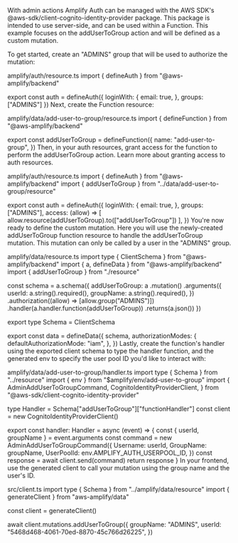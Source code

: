 With admin actions
Amplify Auth can be managed with the AWS SDK's @aws-sdk/client-cognito-identity-provider package. This package is intended to use server-side, and can be used within a Function. This example focuses on the addUserToGroup action and will be defined as a custom mutation.

To get started, create an "ADMINS" group that will be used to authorize the mutation:

amplify/auth/resource.ts
import { defineAuth } from "@aws-amplify/backend"

export const auth = defineAuth({
  loginWith: {
    email: true,
  },
  groups: ["ADMINS"]
})
Next, create the Function resource:

amplify/data/add-user-to-group/resource.ts
import { defineFunction } from "@aws-amplify/backend"

export const addUserToGroup = defineFunction({
  name: "add-user-to-group",
})
Then, in your auth resources, grant access for the function to perform the addUserToGroup action. Learn more about granting access to auth resources.

amplify/auth/resource.ts
import { defineAuth } from "@aws-amplify/backend"
import { addUserToGroup } from "../data/add-user-to-group/resource"

export const auth = defineAuth({
  loginWith: {
    email: true,
  },
  groups: ["ADMINS"],
  access: (allow) => [
    allow.resource(addUserToGroup).to(["addUserToGroup"])
  ],
})
You're now ready to define the custom mutation. Here you will use the newly-created addUserToGroup function resource to handle the addUserToGroup mutation. This mutation can only be called by a user in the "ADMINS" group.

amplify/data/resource.ts
import type { ClientSchema } from "@aws-amplify/backend"
import { a, defineData } from "@aws-amplify/backend"
import { addUserToGroup } from "./resource"

const schema = a.schema({
  addUserToGroup: a
    .mutation()
    .arguments({
      userId: a.string().required(),
      groupName: a.string().required(),
    })
    .authorization((allow) => [allow.group("ADMINS")])
    .handler(a.handler.function(addUserToGroup))
    .returns(a.json())
})

export type Schema = ClientSchema<typeof schema>

export const data = defineData({
  schema,
  authorizationModes: {
    defaultAuthorizationMode: "iam",
  },
})
Lastly, create the function's handler using the exported client schema to type the handler function, and the generated env to specify the user pool ID you'd like to interact with:

amplify/data/add-user-to-group/handler.ts
import type { Schema } from "../resource"
import { env } from "$amplify/env/add-user-to-group"
import {
  AdminAddUserToGroupCommand,
  CognitoIdentityProviderClient,
} from "@aws-sdk/client-cognito-identity-provider"

type Handler = Schema["addUserToGroup"]["functionHandler"]
const client = new CognitoIdentityProviderClient()

export const handler: Handler = async (event) => {
  const { userId, groupName } = event.arguments
  const command = new AdminAddUserToGroupCommand({
    Username: userId,
    GroupName: groupName,
    UserPoolId: env.AMPLIFY_AUTH_USERPOOL_ID,
  })
  const response = await client.send(command)
  return response
}
In your frontend, use the generated client to call your mutation using the group name and the user's ID.

src/client.ts
import type { Schema } from "../amplify/data/resource"
import { generateClient } from "aws-amplify/data"

const client = generateClient<Schema>()

await client.mutations.addUserToGroup({
  groupName: "ADMINS",
  userId: "5468d468-4061-70ed-8870-45c766d26225",
})